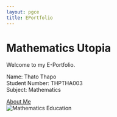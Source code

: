 ```yaml
---
layout: pgce
title: EPortfolio
---
```

<div class="profile-section">
  <div class="profile-text">
    <h1>Mathematics Utopia</h1>
    <p>
      Welcome to my E-Portfolio.
    </p>
    <p>
      Name: Thato Thapo<br>
      Student Number: THPTHA003<br>
      Subject: Mathematics 
    </p>
    <a href="{{ '/pgce/bio' | relative_url }}" class="about-me-button">About Me</a>
  </div>
</div>

<div class="landscape-image">
  <img src="{{ '/assets/images/YolisaPalesaPhotography-0585.jpg' | relative_url }}" alt="Mathematics Education">
</div>